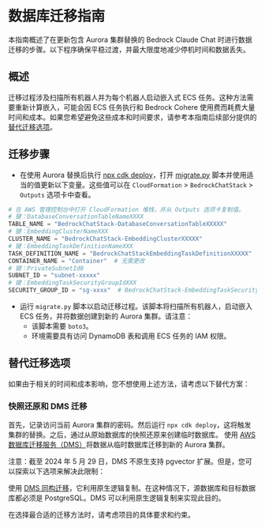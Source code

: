 # 数据库迁移指南

本指南概述了在更新包含 Aurora 集群替换的 Bedrock Claude Chat 时进行数据迁移的步骤。以下程序确保平稳过渡，并最大限度地减少停机时间和数据丢失。

## 概述

迁移过程涉及扫描所有机器人并为每个机器人启动嵌入式 ECS 任务。这种方法需要重新计算嵌入，可能会因 ECS 任务执行和 Bedrock Cohere 使用费而耗费大量时间和成本。如果您希望避免这些成本和时间要求，请参考本指南后续部分提供的[替代迁移选项](#alternative-migration-options)。

## 迁移步骤

- 在使用 Aurora 替换后执行 [npx cdk deploy](../README.md#deploy-using-cdk)，打开 [migrate.py](./migrate.py) 脚本并使用适当的值更新以下变量。这些值可以在 `CloudFormation` > `BedrockChatStack` > `Outputs` 选项卡中查看。

```py
# 在 AWS 管理控制台中打开 CloudFormation 堆栈，并从 Outputs 选项卡复制值。
# 键：DatabaseConversationTableNameXXXX
TABLE_NAME = "BedrockChatStack-DatabaseConversationTableXXXXX"
# 键：EmbeddingClusterNameXXX
CLUSTER_NAME = "BedrockChatStack-EmbeddingClusterXXXXX"
# 键：EmbeddingTaskDefinitionNameXXX
TASK_DEFINITION_NAME = "BedrockChatStackEmbeddingTaskDefinitionXXXXX"
CONTAINER_NAME = "Container"  # 无需更改
# 键：PrivateSubnetId0
SUBNET_ID = "subnet-xxxxx"
# 键：EmbeddingTaskSecurityGroupIdXXX
SECURITY_GROUP_ID = "sg-xxxx"  # BedrockChatStack-EmbeddingTaskSecurityGroupXXXXX
```

- 运行 `migrate.py` 脚本以启动迁移过程。该脚本将扫描所有机器人，启动嵌入 ECS 任务，并将数据创建到新的 Aurora 集群。请注意：
  - 该脚本需要 `boto3`。
  - 环境需要具有访问 DynamoDB 表和调用 ECS 任务的 IAM 权限。

## 替代迁移选项

如果由于相关的时间和成本影响，您不想使用上述方法，请考虑以下替代方案：

### 快照还原和 DMS 迁移

首先，记录访问当前 Aurora 集群的密码。然后运行 `npx cdk deploy`，这将触发集群的替换。之后，通过从原始数据库的快照还原来创建临时数据库。
使用 [AWS 数据库迁移服务（DMS）](https://aws.amazon.com/dms/)将数据从临时数据库迁移到新的 Aurora 集群。

注意：截至 2024 年 5 月 29 日，DMS 不原生支持 pgvector 扩展。但是，您可以探索以下选项来解决此限制：

使用 [DMS 同构迁移](https://docs.aws.amazon.com/dms/latest/userguide/dm-migrating-data.html)，它利用原生逻辑复制。在这种情况下，源数据库和目标数据库都必须是 PostgreSQL。DMS 可以利用原生逻辑复制来实现此目的。

在选择最合适的迁移方法时，请考虑项目的具体要求和约束。